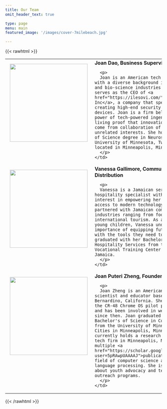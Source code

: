 ```yaml
---
title: Our Team
omit_header_text: true

type: page
menu: main
featured_image: '/images/cover-7milebeach.jpg'

---
```




{{< rawhtml >}}

 <table>
  <tr style="vertical-align:top">
    <td style="width:33%; padding: 15px;">
        <img src="/images/bio-joan-dao.jpg" width="250">
    </td>
    <td>
      <b>Joan Dao, Business Supervisor</b>
      
      <p>
      Joan is an American tech entrepreneur with a diverse background in fashion, tech, and bio-science industries. She currently serves as the CEO of <a href="https://ilesovi.com/">Ilesovi Inc</a>, a company that specializes in creating high-end security IoT fashion devices. Joan is a firm believer in the power of tech-powered ingenuity, and she is living proof that innovation and creativity come from collaboration of seemingly unrelated interests. She holds a Bachelor's of Science degree in Neuroscience from the University of Minnesota, Twin Cities, located in Minneapolis, Minnesota.
      </p>
    </td>
  </tr>

  <tr style="vertical-align:top">
    <td style="width:33%; padding: 15px;">
        <img src="/images/bio-vanessa-gallimore.jpg" width="250">
    </td>
    <td>
      <b>Vanessa Gallimore, Community Outreach & Distribution</b>
      
      <p>
      Vanessa is a Jamaican service and hospitality specialist with a special interest in empowering her community with access to modern technology. She has partnered with Jamaican companies in industries ranging from food service to international tourism. As a mother of two young children, Vanessa understands the importance of equipping future generations with the tools they need to succeed. She graduated with her Bachelor's in Hospitality Services from the Culloden Vocational Training Center in Whitehouse, Jamaica.
      </p>
    </td>
  </tr>

  <tr style="vertical-align:top">
    <td style="width:33%; padding: 15px;">
        <img src="/images/bio-joan-zheng.png" width="250">
    </td>
    <td>
    <b>Joan Puteri Zheng, Founder & Tech Lead</b>
      
      <p>
      Joan Zheng is an American computer scientist and educator based in San Bernardino, California. She participated in the CR-48 Chrome OS pilot program in 2010, and has been involved in web technologies since then. Joan graduated with her Bachelor's of Science in Computer Science from the University of Minnesota, Twin Cities in Minneapolis, Minnesota. She currently holds a research position at a tech firm in Minneapolis, MN, and has multiple <a href="https://scholar.google.com/citations?user=5pRAwpUAAAAJ">publications</a> in the field of computer science and natural language processing. She is passionate about youth advocacy and technology outreach programs. 
      </p>
    </td>
  </tr>
</table> 
{{< /rawhtml >}}

